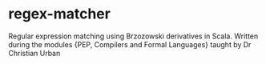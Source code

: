 # regex-matcher
Regular expression matching using Brzozowski derivatives in Scala.
Written during the modules {PEP, Compilers and Formal Languages} taught by Dr Christian Urban

